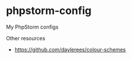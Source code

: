 # phpstorm-config

My PhpStorm configs

Other resources

- https://github.com/daylerees/colour-schemes
